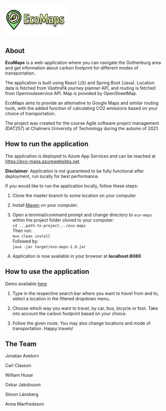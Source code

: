 
# ![EcoMaps logo](/src/main/ui/src/resources/eco-map-outline.png)

## About

**EcoMaps** is a web-application where you can navigate the Gothenburg area and get information about carbon footprint for different modes of transportation.

The application is built using React (JS) and Spring Boot (Java). Location data is fetched from Västtrafik journey planner API, and routing is fetched from Openrouteservice API. Map is provided by OpenStreetMap.

EcoMaps aims to provide an alternative to Google Maps and similar routing tools, with the added function of calculating CO2 emissions based on your choice of transportation.

The project was created for the course Agile software project management (DAT257) at Chalmers University of Technology during the autumn of 2021.

## How to run the application

The application is deployed to Azure App Services and can be reached at https://eco-maps.azurewebsites.net.

**Disclaimer**: Application is not guaranteed to be fully functional after deployment, run locally for best performance.

If you would like to run the application locally, follow these steps:

1. Clone the master branch to some location on your computer.

2. Install [Maven](https://maven.apache.org/install.html) on your computer.

3. Open a terminal/command prompt and change directory to `eco-maps` within the project folder cloned to your computer:  
`cd ...path-to-project.../eco-maps`  
Then run:  
`mvn clean install`  
Followed by:  
`java -jar target/eco-maps-1.0.jar`  

3. Application is now available in your browser at **localhost:8080**

## How to use the application

Demo available [here](https://www.youtube.com/watch?v=cISMGMmEBWI)

1. Type in the respective search bar where you want to travel from and to, select a location in the filtered dropdown menu.

2. Choose which way you want to travel, by car, bus, bicycle or foot. Take into account the carbon footprint based on your choice.

3. Follow the given route. You may also change locations and mode of transportation. Happy travels!

## The Team

Jonatan Axetorn

Carl Classon

William Husar

Oskar Jakobsson

Simon Länsberg

Anna Manfredsson
